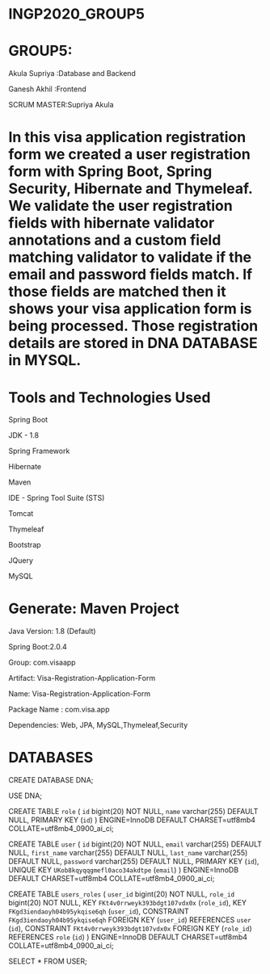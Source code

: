 # INGP2020_GROUP5
# GROUP5:
Akula Supriya :Database and Backend

Ganesh Akhil :Frontend
        
SCRUM MASTER:Supriya Akula

# In this visa application registration form we created a user registration form with Spring Boot, Spring Security, Hibernate and Thymeleaf. We validate the user registration fields with hibernate validator annotations and a custom field matching validator to validate if the email and password fields match. If those fields are matched then it shows your visa application form is being processed. Those registration details are stored in DNA DATABASE in MYSQL.

# Tools and Technologies Used
Spring Boot 

JDK - 1.8

Spring Framework 

Hibernate 

Maven 

IDE - Spring Tool Suite (STS)

Tomcat 

Thymeleaf 

Bootstrap 

JQuery 

MySQL 

# Generate: Maven Project
Java Version: 1.8 (Default)

Spring Boot:2.0.4

Group: com.visaapp

Artifact: Visa-Registration-Application-Form

Name: Visa-Registration-Application-Form

Package Name : com.visa.app

Dependencies: Web, JPA, MySQL,Thymeleaf,Security

# DATABASES
CREATE DATABASE DNA;

USE DNA;


CREATE TABLE `role` (
  `id` bigint(20) NOT NULL,
  `name` varchar(255) DEFAULT NULL,
  PRIMARY KEY (`id`)
) ENGINE=InnoDB DEFAULT CHARSET=utf8mb4 COLLATE=utf8mb4_0900_ai_ci;



CREATE TABLE `user` (
  `id` bigint(20) NOT NULL,
  `email` varchar(255) DEFAULT NULL,
  `first_name` varchar(255) DEFAULT NULL,
  `last_name` varchar(255) DEFAULT NULL,
  `password` varchar(255) DEFAULT NULL,
  PRIMARY KEY (`id`),
  UNIQUE KEY `UKob8kqyqqgmefl0aco34akdtpe` (`email`)
) ENGINE=InnoDB DEFAULT CHARSET=utf8mb4 COLLATE=utf8mb4_0900_ai_ci;




CREATE TABLE `users_roles` (
  `user_id` bigint(20) NOT NULL,
  `role_id` bigint(20) NOT NULL,
  KEY `FKt4v0rrweyk393bdgt107vdx0x` (`role_id`),
  KEY `FKgd3iendaoyh04b95ykqise6qh` (`user_id`),
  CONSTRAINT `FKgd3iendaoyh04b95ykqise6qh` FOREIGN KEY (`user_id`) REFERENCES `user` (`id`),
  CONSTRAINT `FKt4v0rrweyk393bdgt107vdx0x` FOREIGN KEY (`role_id`) REFERENCES `role` (`id`)
) ENGINE=InnoDB DEFAULT CHARSET=utf8mb4 COLLATE=utf8mb4_0900_ai_ci;

SELECT * FROM USER;

